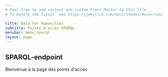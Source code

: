 ```yaml
---
# Feel free to add content and custom Front Matter to this file.
# To modify the layout, see https://jekyllrb.com/docs/themes/#overriding-theme-defaults

title: Data For Humanities
subtitle: Points d'accès SPARQL
menubar: menu_sparql
layout: page
---
```


## SPARQL-endpoint

Bienvenue à la page des points d'accès